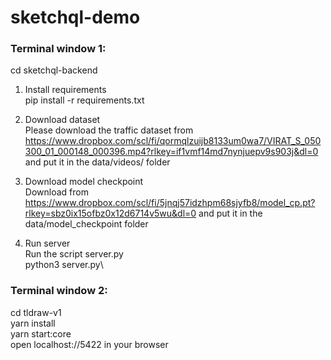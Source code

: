 # sketchql-demo


### Terminal window 1:

cd sketchql-backend

1. Install requirements\
pip install -r requirements.txt

2. Download dataset\
Please download the traffic dataset from https://www.dropbox.com/scl/fi/qormqlzuijb8133um0wa7/VIRAT_S_050300_01_000148_000396.mp4?rlkey=if1vmf14md7nynjuepv9s903j&dl=0 and put it in the data/videos/ folder

3. Download model checkpoint\
Download from https://www.dropbox.com/scl/fi/5jnqj57idzhpm68sjyfb8/model_cp.pt?rlkey=sbz0ix15ofbz0x12d6714v5wu&dl=0 and put it in the data/model_checkpoint folder

4. Run server\
Run the script server.py\
python3 server.py\

### Terminal window 2:

cd tldraw-v1\
yarn install\
yarn start:core\
open localhost://5422 in your browser



